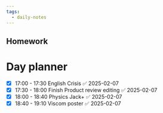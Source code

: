 ```yaml
---
tags:
  - daily-notes
---
```

## Homework 




# Day planner

- [x] 17:00 - 17:30 English Crisis ✅ 2025-02-07
- [x] 17:30 - 18:00 Finish Product review editing ✅ 2025-02-07
- [x] 18:00 - 18:40 Physics Jack+ ✅ 2025-02-07
- [x] 18:40 - 19:10 Viscom poster ✅ 2025-02-07
